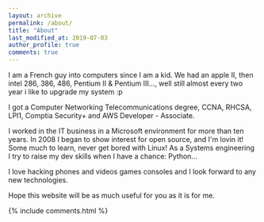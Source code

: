 ```yaml
---
layout: archive
permalink: /about/
title: "About"
last_modified_at: 2019-07-03
author_profile: true
comments: true
---
```


I am a French guy into computers since I am a kid. We had an apple II, then intel 286, 386, 486, Pentium II & Pentium III…, well still almost every two year i like to upgrade my system :p

I got a Computer Networking Telecommunications degree, CCNA, RHCSA, LPI1, Comptia Security+ and AWS Developer - Associate.

I worked in the IT business in a Microsoft environment for more than ten years. In 2008 I began to show interest for open source, and I'm lovin it! Some much to learn, never get bored with Linux!
As a Systems engineering I try to raise my dev skills when I have a chance: Python…

I love hacking phones and videos games consoles and I look forward to any new technologies.

Hope this website will be as much useful for you as it is for me.

{% include comments.html %}